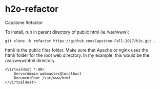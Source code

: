 # h2o-refactor
Capstone Refactor

To install, run in parent directory of public html (ie /var/www):
```
git clone -b refactor https://github.com/Capstone-Fall-2017/h2o.git .

```

html/ is the public files folder.  Make sure that Apache or nginx uses the html/ folder for the root web directory.  In my example, this would be the /var/www/html directory.

```
<VirtualHost *:80>
	ServerAdmin webmaster@localhost
	DocumentRoot /var/www/html
</VirtualHost>
```
